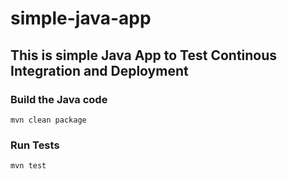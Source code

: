 # simple-java-app
## This is simple Java App to Test Continous Integration and Deployment

### Build the Java code
```mvn clean package```

### Run Tests
```mvn test```




